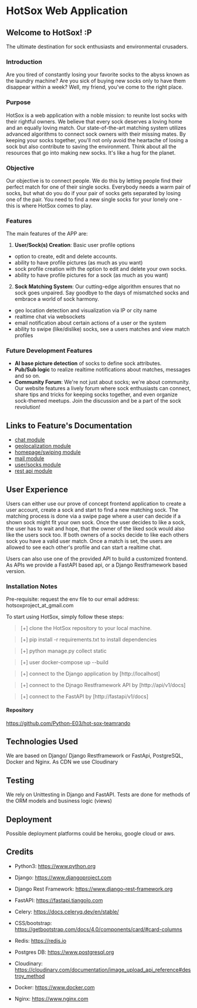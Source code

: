 # HotSox Web Application

## Welcome to HotSox! :P

The ultimate destination for sock enthusiasts and environmental crusaders.

### Introduction

Are you tired of constantly losing your favorite socks to the abyss known as the laundry machine? Are you sick of buying new socks only to have them disappear within a week? Well, my friend, you've come to the right place.

### Purpose

HotSox is a web application with a noble mission: to reunite lost socks with their rightful owners. We believe that every sock deserves a loving home and an equally loving match. Our state-of-the-art matching system utilizes advanced algorithms to connect sock owners with their missing mates. By keeping your socks together, you'll not only avoid the heartache of losing a sock but also contribute to saving the environment. Think about all the resources that go into making new socks. It's like a hug for the planet.

### Objective

Our objective is to connect people. We do this by letting people find their perfect match for one of their single socks.
Everybody needs a warm pair of socks, but what do you do if your pair of socks gets separated by losing one of the pair.
You need to find a new single socks for your lonely one - this is where HotSox comes to play.

### Features

The main features of the APP are:

1. **User/Sock(s) Creation**: Basic user profile options

- option to create, edit and delete accounts.
- ability to have profile pictures (as much as you want)
- sock profile creation with the option to edit and delete your own socks.
- ability to have profile pictures for a sock (as much as you want)

2. **Sock Matching System**: Our cutting-edge algorithm ensures that no sock goes unpaired. Say goodbye to the days of mismatched socks and embrace a world of sock harmony.

- geo location detection and visualization via IP or city name
- realtime chat via websockets
- email notification about certain actions of a user or the system
- ability to swipe (like/dislike) socks, see a users matches and view match profiles

### Future Development Features

- **AI base picture detection** of socks to define sock attributes.
- **Pub/Sub logic** to realize realtime notifications about matches, messages and so on.
- **Community Forum**: We're not just about socks; we're about community. Our website features a lively forum where sock enthusiasts can connect, share tips and tricks for keeping socks together, and even organize sock-themed meetups. Join the discussion and be a part of the sock revolution!

## Links to Feature's Documentation

- [chat module](documentation/hotsox_app_chat.md)
- [geolocalization module](documentation/hotsox_app_geo.md)
- [homepage/swiping module](documentation/hotsox_app_home.md)
- [mail module](documentation/hotsox_app_mail.md)
- [user/socks module](documentation/hotsox_app_user.md)
- [rest api module](documentation/hotsox_app_restapi.md)

## User Experience

Users can either use our prove of concept frontend application to create a user account, create a sock and start to find a new matching sock. The matching process is done via a swipe page where a user can decide if a shown sock might fit your own sock.
Once the user decides to like a sock, the user has to wait and hope, that the owner of the liked sock would also like the users sock too. If both owners of a socks decide to like each others sock you have a valid user match.
Once a match is set, the users are allowed to see each other's profile and can start a realtime chat.

Users can also use one of the provided API to build a customized frontend. As APIs we provide a FastAPI based api, or a Django Restframework based version.

### Installation Notes

Pre-requisite: request the env file to our email address: hotsoxproject_at_gmail.com

To start using HotSox, simply follow these steps:

> [+] clone the HotSox repository to your local machine.

> [+] pip install -r requirements.txt to install dependencies

> [+] python manage.py collect static

> [+] user docker-compose up --build

> [+] connect to the Django application by [http://localhost]

> [+] connect to the Djnago Restframework API by [http://api/v1/docs]

> [+] connect to the FastAPI by [http://fastapi/v1/docs]

#### Repository

https://github.com/Python-E03/hot-sox-teamrando

## Technologies Used

We are based on Django/ Django Restframework or FastApi, PostgreSQL, Docker and Nginx.
As CDN we use Cloudinary

## Testing

We rely on Unittesting in Django and FastAPI. Tests are done for methods of the ORM models and business logic (views)

## Deployment

Possible deployment platforms could be heroku, google cloud or aws.

## Credits

- Python3:
  https://www.python.org

- Django:
  https://www.djangoproject.com

- Django Rest Framework:
  https://www.django-rest-framework.org

- FastAPI:
  https://fastapi.tiangolo.com

- Celery:
  https://docs.celeryq.dev/en/stable/

- CSS/bootstrap:
  https://getbootstrap.com/docs/4.0/components/card/#card-columns

- Redis:
  https://redis.io

- Postgres DB:
  https://www.postgresql.org

- Cloudinary:
  https://cloudinary.com/documentation/image_upload_api_reference#destroy_method

- Docker:
  https://www.docker.com

- Nginx:
  https://www.nginx.com
